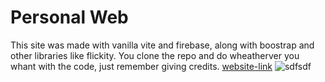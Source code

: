 # Personal Web
This site was made with vanilla vite and firebase, along with boostrap and other libraries like flickity. You clone the repo and do wheatherver you whant with the code, just remember giving credits.
[website-link](andreforsyth.com)
![sdfsdf](https://media.giphy.com/media/jWO99wfMpmBe99qlfV/giphy.gif)